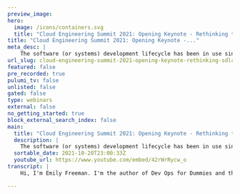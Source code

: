 ```yaml
---
preview_image:
hero:
  image: /icons/containers.svg
  title: "Cloud Engineering Summit 2021: Opening Keynote - Rethinking the SDLC"
title: "Cloud Engineering Summit 2021: Opening Keynote -..."
meta_desc: |
    The software (or systems) development lifecycle has been in use since the 1960s. And it’s remained more or less the same since before color televis...
url_slug: cloud-engineering-summit-2021-opening-keynote-rethinking-sdlc
featured: false
pre_recorded: true
pulumi_tv: false
unlisted: false
gated: false
type: webinars
external: false
no_getting_started: true
block_external_search_index: false
main:
  title: "Cloud Engineering Summit 2021: Opening Keynote - Rethinking the SDLC"
  description: |
    The software (or systems) development lifecycle has been in use since the 1960s. And it’s remained more or less the same since before color television and the touchtone phone. While it’s been looped it into circles and infinity loops and designed with trendy color palettes, the stages of the SDLC remain almost identical to its original layout. Yet the ecosystem in which we develop software is radically different. We work in systems that are distributed, decoupled, complex and can no longer be captured in an archaic model. It’s time to think different. It’s time for a revolution. The Revolution model of the SDLC captures the multi-threaded, nonsequential nature of modern software development. It embodies the roles engineers take on and the considerations they encounter along the way. It builds on Agile and DevOps to capture the concerns of DevOps derivatives like DevSecOps and AIOps. And it, well, revolves to embrace the iterative nature of continuous innovation. This talk introduces this new model and discusses the need for how we talk about software to match the experience of development.  Talk By: Emily Freeman, Principal, DevOps Solutions, AWS
  sortable_date: 2021-10-20T23:00:33Z
  youtube_url: https://www.youtube.com/embed/42rWrRycw_o
transcript: |
    Hi, I'm Emily Freeman. I'm the author of Dev Ops for Dummies and the co-creator of 97 things. Every cloud engineer should know. I am thrilled to be here with you all and I just want to thank Pulumi and the team for inviting me to speak and share this wild idea. A complete reimagining of the SDLC. I want to be clear before I even get into this. I want your feedback, I came up with this wild idea, but I want to make sure that it works for you and your specific situations and I want to hear how you think it could be improved. You can always find me on Twitter at editing Emily, most of my work centers around Dev ops and I really can't overstate the sheer impact the concept of Dev OPS has had on the tech industry in many ways. It built on the foundation of agile to become a default, a standard we all reach for in our everyday work. When devops surfaced as an idea. In 2008, the tech industry was in a vastly different space. Aws was an infancy offering only a handful of services, Azure and GCP didn't exist yet. The majority of companies maintained their own infrastructure developers wrote code and relied on sis admins to deploy new code at scheduled intervals. Container technology hadn't been invented. Applications adhered to a monolithic architecture. Databases were relational and serverless wasn't even a concept. Everything from the application to the engineers was centralized. Our current ecosystem couldn't be more different. Now, software is still hard. Don't get me wrong. We continue to find novel solutions to consistently difficult persistent problems. Now, some of these end up being a sort of rebranding of old ideas, but others are a unique and clever take to abstracting complexity or automating toil or perhaps most important rethinking even challenging the premises. We have accepted as canon for years, if not decades in the years since devops has attempted to answer the critical conflict between developers and operations. Engineers, devops has become a catch all term. Then there have been a number of derivative works. Devops means 5000 different things to 5000 different people. Now, for some, it can be distilled to continuous integration, continuous delivery C I CD. For others, it's deploying code more frequently adding tests for others. Still it's organizational, they've added a platform team, perhaps even a questionably named Dev ops team or have created an engineering structure that focuses on a separation of concerns, leaving feature teams to not only develop but also deploy secure and maintain their siloed services, whatever the interpretation, what's important is there isn't a universally accepted standard for what devops is or what it looks like in execution. It's a philosophy more than anything else, a framework that everyone can utilize to configure and customize their specific circumstances to modern development practices. The characteristics of devops that I think we can all agree on is that it attempted to capture the challenges of software development along the entire path from start to finish. It's that broad umbrella that holistic view that I want to breathe life into. Again, the challenge we face is that devops is an increasingly outmoded solution to a previous problem. Developers now face cultural and technical challenges far greater than they did a decade ago. Cloud native is the future. The next collection of default development decisions. And one, the Devops story can't absorb in its current form. I believe the era of Devops is waning and in this moment as the sun begins to set on devops, we have a unique opportunity to rethink rebuild. Now, I don't have a crystal ball that would be mighty handy. I'm not completely certain what the next decade in tech looks like. No one does. I know that I can't write this story alone. I need you, but I have some ideas to get the conversation started, I believe, to build on what was we have to throw away assumptions that we've taken for granted all this time. In order to move forward, we must first step back the software or systems development life cycle. What we call the SDLC has been in use since the 19 sixties and it's remained more or less the same since before color television and the touch tone phone over the last 60 or so odd years, we've made tweaks, slight adjustments. We've judged it a bit. The stages and steps are always slightly different with agile. We made it a circle and devs and infinity loop, we've added pretty colors, but it's more or less remained the same. And the SDLC has become an assumption. We don't even think about it anymore. It just is universally adopted constructs like the SDLC have a, an unspoken permanence. They feel as if they have always been and will always be. I think the impact of that is even more potent if you were born after a construct was popularized. Nearly everything around us is a construct, a model, an artifact of a human idea, the chair, you're sitting in the desk, you work at the mug from which you drink coffee and sometimes an after work, beverage, buildings, toilets, plumbing roads, cars, art, computers, everything. The SDLC is a remnant an artifact of a previous era. And I think we should throw it away or perhaps more accurately, replace it, replace it with something that better reflects the nature of our everyday work. A linear single threaded model designed for the manufacture of material goods cannot possibly capture the distributed complexity of modern socio technical systems, it just can't. And these two ideas aren't mutually exclusive that the SDLC was industry changing, valuable and extraordinarily impactful and that it's time for something new. I believe we are strong enough to hold these two ideas at the same time, showing respect for the past while envisioning the future. I don't know about you. I have never had a software project go smoothly in a single go. It's always chaos. Software is a study in entropy and it's not exactly getting any more simple. The model with which we think and talk about software development must capture the multithreaded, non sequential nature of our work. It should embody the roles engineers take on and the considerations they encounter along the way, it should build on the foundations of agile and devops and represent the iterative nature of continuous innovation. When I was thinking about this and I took a lot of time to think about it. I was inspired by ideas like extreme programming and the spiral method or model. They were getting pretty close. I wanted something that would have layers, threads even a way of visually representing multiple processes happening in parallel. What I settled on was the revolution model. I believe this visualization is capable of capturing the pivotal moments of any software scenario. And I'm going to dive into all the discrete little parts. But I want to give you a moment to have a first impression and really absorb my idea, I call it revolution because well, it revolves, its circular shape, reflects the continuous and iterative nature of our work. But also because it is revolutionary. I am challenging a 70 year old model that is embedded into our daily language. I don't expect Gartner to build a magic quadrant around this tomorrow, but that would be really cool. And you should call me my mission in. This is to challenge the status quo and create a model that I think more accurately reflects the complexity of modern cloud native software development. The revolution model is constructed of five concentric rings describing the critical roles of software development, architect, developing automating, deploying and operating, intersecting each loop are six spokes that describe the production considerations every engineer must consider throughout the development process, test, secure ability, reliability, observ ability, flexibility, and scalability. The considerations listed are not all encompassing. That's probably what a lot of you are thinking there are of course, things not explicitly included. But I figured if I added all the considerations we have to think about, we might get a little overwhelmed. Certainly, I would now let's dive into each element. We have long used personas as the default way to divide audiences and tailor messages to group people. Every company in the world right now is repeating the mantra of developers, developers, developers. But personas have always bugged me a little bit because the approach is typically either oversimplifies someone's career or needlessly complicates it. Few people fit cleanly and completely into persona based buckets like developers and operations anymore. The lines have gotten fuzzy. On the other hand, I don't think we need to tailor messages. So specifically as to call out the difference between a DEV ops engineer and a release engineer or a security administrator and a security engineer. But perhaps most critically, I believe personas are immutable. A persona is wholly dependent on how someone identifies themselves. It's intrinsic, not extrinsic. Their titles may change. Their jobs may differ, but they're probably still selecting the same persona from that ubiquitous dropdown we all use when registering for an event. Probably this one too. I was a developer. I will always identify as a developer despite doing a ton of work in other areas like DEV ops A I ops Deverell, I think about problems from the perspective of a developer. It influences my thinking and my approach roles are very different. Roles are temporary inconsistent, constantly fluctuating. If I were an actress, the parts I played would be lengthy and varied. But the persona I would identify as would remain an actor, an artist, your work isn't confined to a single set of skills. It may have been a decade ago, but not today in any given week or sprint. You may play the role of architect thinking about how to design a feature or service a developer, building out code or fixing a bug, an automation engineer thinking about how to improve the manual processes that we often refer to as toil a release engineer, deploying code to different environments or releasing it to customers or an operations engineer, ensuring an application functions in consistent expected ways and no matter what role we play, we have to consider a number of issues. The first is test ability. All software systems require testing of various types to assure architects that design works, developers, the code works operators that infrastructure is running as expected. And engineers of all disciplines that code changes won't bring down the system. Probably testing in its many forms is what enables systems to be durable and have longevity. It's what reassures engineers that changes won't impact current functionality and a system without tests is a disaster waiting to happen, which is why it's first among equals in this particular round table security is everyone's responsibility. But I think few of us understand how to design and execute a secure system. I certainly struggle with that security incidents for the most part are what we call high impact low probability events. These are the really big disasters, the ones that get us all free credit reporting for a year and end up on the news. They don't happen super frequently. And thank goodness because we all know that there are endless small vulnerabilities lurking in our systems. Security is something we know we should dedicate time to but often don't make time for and let's be honest, it's hard and complicated and a little bit scary. It's intimidating. Devs. The first derivative of DEV ops asked engineers to move security left this approach meant that security was a consideration early in the process and not something that would block a release at the last moment. This is also the consideration under which I'm putting compliance and governance now it's not perfectly aligned, but I figure everything you call a lawyer for should live together. But in all seriousness, these three concepts are really about risk management, identity, data authorization, there's a ton of different derivatives. But the question is really who has access to what? When and how and that is everyone's responsibility at every stage site. Reliability engineering or SRE is a discipline a job, an approach for good reason. It is absolutely critical that applications and services work as expected for the vast majority of time that said availability is often mistakenly treated as a synonym for reliability. But it's not, it's a single aspect of the concept if a system is available and usable. But customer data is inaccurate or out of sync. The system is not reliable. Reliability has five key components, availability, latency, throughput, fidelity and durability. Reliability may be the end result. But it's resiliency. For me the journey, the action that engineers can actually take to improve reliability. I'll talk more about that. In another talk, observ ability is the capability to have insight into an application or system it's the combination of telemetry monitoring, alerting all of it, everything that is available to engineers and leadership to have visibility into their system. There's an aspect of observable that overlaps with reliability. But for me, the purpose of observable isn't to maintain a reliable system though that is important. Instead it's the capacity for engineers working in a system to have that visibility to the inner workings of that system. The concept of observably originates in linear dynamic systems fancy and is defined as how well internal states of a system can be understood based on information about its external outputs. It's critical when companies move systems to the cloud or utilize managed services that they don't lose visibility and confidence in their systems. The shared responsibility model of cloud storage, compute and managed services require engineering teams to be able to quickly be alerted, to identify and remediate the issues as they arise. Flexible systems are capable of adapting to meet the ever changing needs of the customer and the market segment. Flexible codebases absorb new codes smoothly. Embody a clean separation of concerns are partitioned into small components or classes and are architected for the now as well as the next and flexible systems change, dependencies are reduced or eliminated. Ideally, database schemas, accommodate change well and components communicate communicate via a standardized and well documented api the only thing constant in our industry is change. And in every role we play, creating flexible systems and solutions that will grow as the applications grow and the customer base grows is critical. Finally, scalability, scalability refers to more than a system's ability to scale for additional load. It implies growth. Scalability in the revolution model carries that continuous innovation of a team and all the byproducts of that growth within a system. And for me, scalability is the most human of the considerations. It requires each of us in our various roles to consider everyone around us, our customers who use the system and rely on its services. Our colleagues, current and future with whom we collaborate and even our future selves. Pulumi has this great perspective on cloud engineering that it can be divided into three main components, build, deploy and manage. I really love this. It's simplicity and clarity and I especially love how it fits the new model. If you overlay cloud engineering onto revolution, you get this perfect target that allows all of us to focus on the various roles and considerations. Software development isn't a straight line nor is it a perfect loop software is an ever changing complex dance. There are twirls and pivots and difficult spins forward and backward. Engineers move in parallel, creating truly magnificent pieces of art. We need a modern model for a modern era and I believe this is just the revolution to get us started. Thank you so much.

---
```

